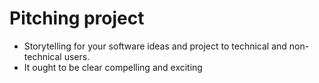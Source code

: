 # Pitching project
- Storytelling for your software ideas and project to technical and non-technical users.
- It ought to be clear compelling and exciting 
